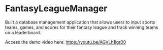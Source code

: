 # FantasyLeagueManager
Built a database management application that allows users to input sports teams, games, and scores for their fantasy league and track winning teams on a leaderboard. 

Access the demo video here: https://youtu.be/AGVLh1lgr00
